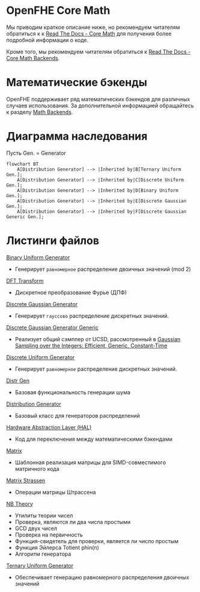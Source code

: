 # OpenFHE Core Math

Мы приводим краткое описание ниже, но рекомендуем читателям обратиться к
к [Read The Docs - Core Math](https://openfhe-development.readthedocs.io/en/latest/assets/sphinx_rsts/modules/core/math/core_math.html) для получения более подробной информации о коде.

Кроме того, мы рекомендуем читателям обратиться к [Read The Docs - Core Math Backends](https://openfhe-development.readthedocs.io/en/latest/assets/sphinx_rsts/modules/core/math/core_math_backends.html).

# Математические бэкенды

OpenFHE поддерживает ряд математических бэкендов для различных случаев использования. За дополнительной информацией обращайтесь к разделу [Math Backends](math_backends.md).

# Диаграмма наследования

Пусть Gen. = Generator

```mermaid
flowchart BT
    A[Distribution Generator] --> |Inherited by|B[Ternary Uniform Gen.];
    A[Distribution Generator] --> |Inherited by|C[Discrete Uniform Gen.];
    A[Distribution Generator] --> |Inherited by|D[Binary Uniform Gen.];
    A[Distribution Generator] --> |Inherited by|E[Discrete Gaussian Gen.];
    A[Distribution Generator] --> |Inherited by|F[Discrete Gaussian Generic Gen.];
```

# Листинги файлов

[Binary Uniform Generator](binaryuniformgenerator.h)

- Генерирует `равномерное` распределение двоичных значений (mod 2)

[DFT Transform](dftransform.h)

- Дискретное преобразование Фурье (ДПФ)

[Discrete Gaussian Generator](discretegaussiangenerator.h)

- Генерирует `гауссово` распределение дискретных значений.

[Discrete Gaussian Generator Generic](discretegaussiangeneratorgeneric.h)

- Реализует общий сэмплер от UCSD, рассмотренный в [Gaussian Sampling over the Integers:
  Efficient, Generic, Constant-Time](https://eprint.iacr.org/2017/259.pdf)

[Discrete Uniform Generator](discreteuniformgenerator.h)

- Генерирует `равномерное` распределение дискретных значений.

[Distr Gen](distrgen.h)

- Базовая функциональность генерации шума

[Distribution Generator](distributiongenerator.h)

- Базовый класс для генераторов распределений

[Hardware Abstraction Layer (HAL)](hal.h)

- Код для переключения между математическими бэкендами

[Matrix](matrix.h)

- Шаблонная реализация матрицы для SIMD-совместимого матричного кода

[Matrix Strassen](matrixstrassen.h)

- Операции матрицы Штрассена

[NB Theory](nbtheory.h)

- Утилиты теории чисел
- Проверка, являются ли два числа простыми
- GCD двух чисел
- Проверка на первичность
- Функция-свидетель для проверки, является ли число простым
- Функция Эйлерса Totient phin(n)
- Алгоритм генератора

[Ternary Uniform Generator](ternaryuniformgenerator.h)

- Обеспечивает генерацию равномерного распределения двоичных значений
